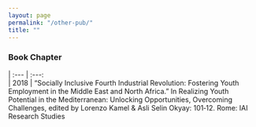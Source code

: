 ```yaml
---
layout: page
permalink: "/other-pub/"
title: ""
---
```


### Book Chapter

| :---         |     :---:     
| 2018   | “Socially Inclusive Fourth Industrial Revolution: Fostering Youth Employment in the Middle East and North Africa.” In Realizing Youth Potential in the Mediterranean: Unlocking Opportunities, Overcoming Challenges, edited by Lorenzo Kamel & Asli Selin Okyay: 101‑12. Rome: IAI Research Studies    

